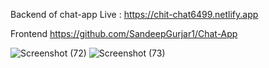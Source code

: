 Backend of chat-app
Live : https://chit-chat6499.netlify.app

Frontend
https://github.com/SandeepGurjar1/Chat-App


![Screenshot (72)](https://github.com/SandeepGurjar1/chat-app-backend/assets/101051507/2a6bed4d-e031-406e-b44c-40edac441709)
![Screenshot (73)](https://github.com/SandeepGurjar1/chat-app-backend/assets/101051507/cd0e6bf1-af69-4054-aa5c-6fcdf3ccf7d4)
